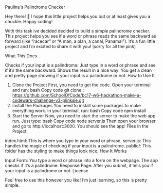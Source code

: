 Paulina's Palindrome Checker

Hey there! 🌟  I hope this little project helps you out or at least gives you a chuckle. Happy coding!

With this task ive decided decided to build a simple palindrome checker. This project helps you see if a word or phrase reads the same backward as forward (like “racecar” or “A man, a plan, a canal, Panama!”). It’s a fun little project and I’m excited to share it with you! (sorry for all the pink)

What This Does

Checks if your input is a palindrome: Just type in a word or phrase and see if it’s the same backward.
Shows the result in a nice way: You get a clean and pretty page showing if your input is a palindrome or not.
How to Use It

1. Clone the Project
First, you need to get the code. Open your terminal and run:
bash
Copy code
git clone : https://github.com/SchoolOfCode/bc17-w6-hackathon-make-a-codewars-challenge-v3-plinksie.git
2. Install the Packages
You need to install some packages to make everything work. In your terminal, run:
bash
Copy code
npm install
3. Start the Server
Now, you need to start the server to make the web app run. Just type:
bash
Copy code
node server.js
Then open your browser and go to http://localhost:3000. You should see the app!
Files in the Project

index.html: This is where you type in your word or phrase.
server.js: This handles the magic of checking if your input is a palindrome.
public/: This folder has the styling to make things look nice.
How It Works

Input Form:
You type a word or phrase into a form on the webpage.
The app checks if it’s a palindrome.
Response Page:
After you submit, it tells you if your input is a palindrome or not.
License

Feel free to use this however you like! I’m just learning, so this is pretty simple.
